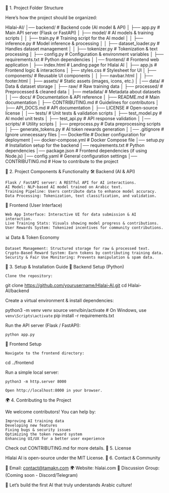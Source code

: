 📂 1. Project Folder Structure

Here’s how the project should be organized:

Hlalai-AI/
│── backend/                  # Backend code (AI model & API)
│   ├── app.py                # Main API server (Flask or FastAPI)
│   ├── model/                 # AI models & training scripts
│   │   ├── train.py           # Training script for the AI model
│   │   ├── inference.py       # Model inference & processing
│   │   ├── dataset_loader.py  # Handles dataset management
│   │   ├── tokenizer.py       # Tokenization & text processing
│   ├── config.py              # Configuration & environment variables
│   ├── requirements.txt       # Python dependencies
│
│── frontend/                  # Frontend web application
│   ├── index.html             # Landing page for Hlalai AI
│   ├── app.js                 # Frontend logic & interactions
│   ├── styles.css             # Stylesheet for UI
│   ├── components/            # Reusable UI components
│   │   ├── navbar.html
│   │   ├── footer.html
│   ├── assets/                # Static assets (images, icons, etc.)
│
│── data/                      # Data & dataset storage
│   ├── raw/                   # Raw training data
│   ├── processed/             # Preprocessed & cleaned data
│   ├── metadata/              # Metadata about datasets
│
│── docs/                      # Documentation & API reference
│   ├── README.md              # Main documentation
│   ├── CONTRIBUTING.md        # Guidelines for contributors
│   ├── API_DOCS.md            # API documentation
│   ├── LICENSE                # Open-source license
│
│── tests/                     # Unit tests & validation scripts
│   ├── test_model.py          # AI model unit tests
│   ├── test_api.py            # API response validation
│
│── scripts/                   # Utility scripts
│   ├── preprocess.py          # Data preprocessing scripts
│   ├── generate_tokens.py     # AI token rewards generation
│
│── .gitignore                 # Ignore unnecessary files
│── Dockerfile                 # Docker configuration for deployment
│── docker-compose.yml         # Docker Compose file
│── setup.py                   # Installation setup for the backend
│── requirements.txt           # Python dependencies
│── package.json               # Frontend dependencies (if using Node.js)
│── config.yaml                # General configuration settings
│── CONTRIBUTING.md            # How to contribute to the project

🚀 2. Project Components & Functionality
🛠 Backend (AI & API)

    Flask / FastAPI server: A RESTful API for AI interactions.
    AI Model: NLP-based AI model trained on Arabic text.
    Training Pipeline: Users contribute data to enhance model accuracy.
    Data Processing: Tokenization, text classification, and validation.

🎨 Frontend (User Interface)

    Web App Interface: Interactive UI for data submission & AI interaction.
    Live Training Stats: Visuals showing model progress & contributions.
    User Rewards System: Tokenized incentives for community contributions.

📊 Data & Token Economy

    Dataset Management: Structured storage for raw & processed text.
    Crypto-Based Reward System: Earn tokens by contributing training data.
    Security & Fair Use Monitoring: Prevents manipulation & spam data.

📝 3. Setup & Installation Guide
🔹 Backend Setup (Python)

    Clone the repository:

git clone https://github.com/yourusername/Hlalai-AI.git
cd Hlalai-AI/backend

Create a virtual environment & install dependencies:

python3 -m venv venv
source venv/bin/activate  # On Windows, use `venv\Scripts\activate`
pip install -r requirements.txt

Run the API server (Flask / FastAPI):

    python app.py

🔹 Frontend Setup

    Navigate to the frontend directory:

cd ../frontend

Run a simple local server:

    python3 -m http.server 8000

    Open http://localhost:8000 in your browser.

🌍 4. Contributing to the Project

We welcome contributors! You can help by:

    Improving AI training data
    Developing new features
    Fixing bugs & security issues
    Optimizing the token reward system
    Enhancing UI/UX for a better user experience

Check out CONTRIBUTING.md for more details.
📜 5. License

Hlalai AI is open-source under the MIT License.
📩 6. Contact & Community

📧 Email: contact@tamakn.com
🌍 Website: hlalai.com
💬 Discussion Group: (Coming soon - Discord/Telegram)

🚀 Let’s build the first AI that truly understands Arabic culture!
